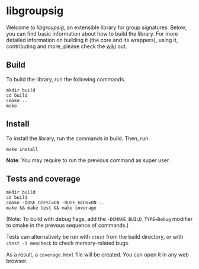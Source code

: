 # libgroupsig

Welcome to _libgroupsig_, an extensible library for group signatures. Below,
you can find basic information about how to build the library. For more detailed
information on building it (the core and its wrappers), using it, contributing
and more, please check the [wiki](https://github.com/IBM/libgroupsig/wiki)
out.

## Build

To build the library, run the following commands.

```
mkdir build
cd build
cmake ..
make
```

## Install

To install the library, run the commands in build. Then, run:

```
make install
```

**Note**: You may require to run the previous command as super user.

## Tests and coverage

```
mkdir build
cd build
cmake -DUSE_GTEST=ON -DUSE_GCOV=ON ..
make && make test && make coverage
```

(Note: To build with debug flags, add the `-DCMAKE_BUILD_TYPE=Debug` modifier to
cmake in the prevous sequence of commands.)

Tests can alternatively be run with `ctest` from the build directory, or with
`ctest -T memcheck` to check memory-related bugs.

As a result, a `coverage.html` file will be created. You can open it in any web 
browser.

